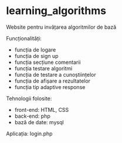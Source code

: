 # learning_algorithms
Website pentru invățarea algoritmilor de bază

Funcționalități:
- funcția de logare
- funcția de sign up
- funcția secțiune comentarii
- funcția testare algoritmi
- funcția de testare a cunoștiințelor
- funcția de afișare a rezultatelor
- funcția tip adaptive response

Tehnologii folosite:
- front-end: HTML, CSS
- back-end: php
- bază de date: mysql

Aplicația:
login.php
